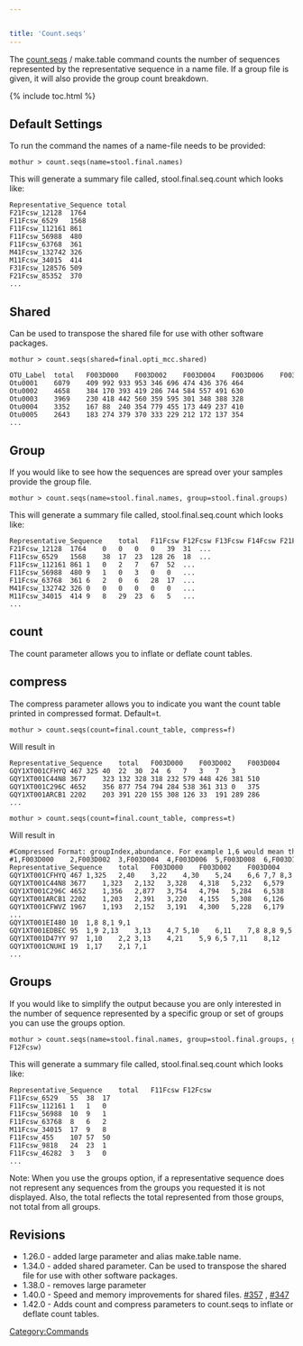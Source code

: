 ```yaml
---


title: 'Count.seqs'
---
```

The [count.seqs](count.seqs) / make.table command counts the
number of sequences represented by the representative sequence in a name
file. If a group file is given, it will also provide the group count
breakdown.

{% include toc.html %}

## Default Settings

To run the command the names of a name-file needs to be provided:

    mothur > count.seqs(name=stool.final.names)

This will generate a summary file called, stool.final.seq.count which
looks like:

    Representative_Sequence total  
    F21Fcsw_12128  1764
    F11Fcsw_6529   1568
    F11Fcsw_112161 861
    F11Fcsw_56988  480
    F11Fcsw_63768  361
    M41Fcsw_132742 326
    M11Fcsw_34015  414
    F31Fcsw_128576 509
    F21Fcsw_85352  370
    ...

## Shared

Can be used to transpose the shared file for use with other software
packages.

    mothur > count.seqs(shared=final.opti_mcc.shared)

    OTU_Label  total   F003D000    F003D002    F003D004    F003D006    F003D008    F003D142    F003D144    F003D146    F003D148    F003D150
    Otu0001    6079    409 992 933 953 346 696 474 436 376 464
    Otu0002    4658    384 170 393 419 286 744 584 557 491 630
    Otu0003    3969    230 418 442 560 359 595 301 348 388 328
    Otu0004    3352    167 88  240 354 779 455 173 449 237 410
    Otu0005    2643    183 274 379 370 333 229 212 172 137 354
    ...

## Group

If you would like to see how the sequences are spread over your samples
provide the group file.

    mothur > count.seqs(name=stool.final.names, group=stool.final.groups)

This will generate a summary file called, stool.final.seq.count which
looks like:

    Representative_Sequence    total   F11Fcsw F12Fcsw F13Fcsw F14Fcsw F21Fcsw F22Fcsw 
    F21Fcsw_12128  1764    0   0   0   0   39  31  ...
    F11Fcsw_6529   1568    38  17  23  128 26  18  ...
    F11Fcsw_112161 861 1   0   2   7   67  52  ...
    F11Fcsw_56988  480 9   1   0   3   0   0   ...
    F11Fcsw_63768  361 6   2   0   6   28  17  ...
    M41Fcsw_132742 326 0   0   0   0   0   0   ...
    M11Fcsw_34015  414 9   8   29  23  6   5   ...
    ...

## count

The count parameter allows you to inflate or deflate count tables.

## compress

The compress parameter allows you to indicate you want the count table
printed in compressed format. Default=t.

    mothur > count.seqs(count=final.count_table, compress=f)

Will result in

    Representative_Sequence    total   F003D000    F003D002    F003D004    F003D006    F003D008    F003D142    F003D144    F003D146    F003D148    F003D150
    GQY1XT001CFHYQ 467 325 40  22  30  24  6   7   3   7   3
    GQY1XT001C44N8 3677    323 132 328 318 232 579 448 426 381 510
    GQY1XT001C296C 4652    356 877 754 794 284 538 361 313 0   375
    GQY1XT001ARCB1 2202    203 391 220 155 308 126 33  191 289 286
    ...

    mothur > count.seqs(count=final.count_table, compress=t)

Will result in

    #Compressed Format: groupIndex,abundance. For example 1,6 would mean the read has an abundance of 6 for group 1.
    #1,F003D000    2,F003D002  3,F003D004  4,F003D006  5,F003D008  6,F003D142  7,F003D144  8,F003D146  9,F003D148  10,F003D150 
    Representative_Sequence    total   F003D000    F003D002    F003D004    F003D006    F003D008    F003D142    F003D144    F003D146    F003D148    F003D150
    GQY1XT001CFHYQ 467 1,325   2,40    3,22    4,30    5,24    6,6 7,7 8,3 9,7 10,3
    GQY1XT001C44N8 3677    1,323   2,132   3,328   4,318   5,232   6,579   7,448   8,426   9,381   10,510
    GQY1XT001C296C 4652    1,356   2,877   3,754   4,794   5,284   6,538   7,361   8,313   10,375
    GQY1XT001ARCB1 2202    1,203   2,391   3,220   4,155   5,308   6,126   7,33    8,191   9,289   10,286
    GQY1XT001CFWVZ 1967    1,193   2,152   3,191   4,300   5,228   6,179   7,172   8,161   9,111   10,280
    ...
    GQY1XT001EI480 10  1,8 8,1 9,1
    GQY1XT001EDBEC 95  1,9 2,13    3,13    4,7 5,10    6,11    7,8 8,8 9,5 10,11
    GQY1XT001D47YY 97  1,10    2,2 3,13    4,21    5,9 6,5 7,11    8,12    9,2 10,12
    GQY1XT001CNUHI 19  1,17    2,1 7,1
    ...

## Groups

If you would like to simplify the output because you are only interested
in the number of sequence represented by a specific group or set of
groups you can use the groups option.

    mothur > count.seqs(name=stool.final.names, group=stool.final.groups, groups=F11Fcsw-F12Fcsw)

This will generate a summary file called, stool.final.seq.count which
looks like:

    Representative_Sequence    total   F11Fcsw F12Fcsw 
    F11Fcsw_6529   55  38  17  
    F11Fcsw_112161 1   1   0   
    F11Fcsw_56988  10  9   1   
    F11Fcsw_63768  8   6   2   
    M11Fcsw_34015  17  9   8   
    F11Fcsw_455    107 57  50  
    F11Fcsw_9818   24  23  1   
    F11Fcsw_46282  3   3   0   
    ...

Note: When you use the groups option, if a representative sequence does
not represent any sequences from the groups you requested it is not
displayed. Also, the total reflects the total represented from those
groups, not total from all groups.

## Revisions

-   1.26.0 - added large parameter and alias make.table name.
-   1.34.0 - added shared parameter. Can be used to transpose the shared
    file for use with other software packages.
-   1.38.0 - removes large parameter
-   1.40.0 - Speed and memory improvements for shared files.
    [\#357](https://github.com/mothur/mothur/issues/357) ,
    [\#347](https://github.com/mothur/mothur/issues/347)
-   1.42.0 - Adds count and compress parameters to count.seqs to inflate
    or deflate count tables.

[Category:Commands](Category:Commands)
